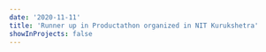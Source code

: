 ```yaml
---
date: '2020-11-11'
title: 'Runner up in Productathon organized in NIT Kurukshetra'
showInProjects: false
---
```


